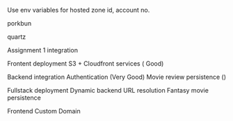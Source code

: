 
Use env variables for hosted zone id, account no.

porkbun

quartz 

Assignment 1 integration

Frontent deployment
    S3 + Cloudfront services ( Good)

Backend integration
   Authentication  (Very Good)
   Movie review persistence ()

Fullstack deployment 
    Dynamic backend URL resolution
   Fantasy movie persistence

Frontend Custom Domain 